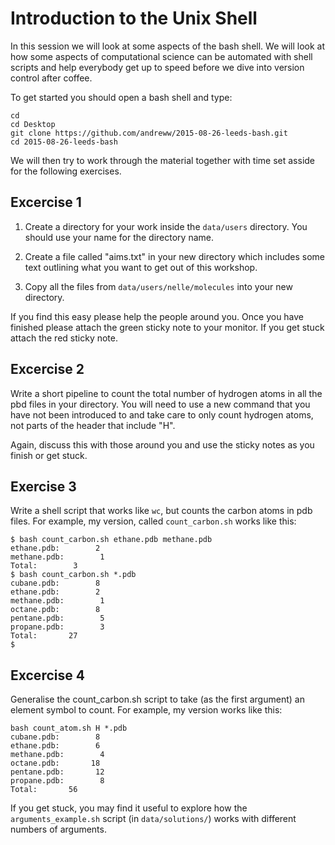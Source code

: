 # Introduction to the Unix Shell

In this session we will look at some aspects
of the bash shell. We will look at how some
aspects of computational science can be 
automated with shell scripts and help everybody
get up to speed before we dive into version 
control after coffee.

To get started you should open a bash shell
and type:

```
cd
cd Desktop
git clone https://github.com/andreww/2015-08-26-leeds-bash.git
cd 2015-08-26-leeds-bash
```

We will then try to work through the material
together with time set asside for the following 
exercises.

## Excercise 1

1. Create a directory for your work inside the
`data/users` directory. You should use your name
for the directory name.

2. Create a file called "aims.txt" in your new
directory which includes some text outlining 
what you want to get out of this workshop.

3. Copy all the files from `data/users/nelle/molecules`
into your new directory.

If you find this easy please help the people around
you. Once you have finished please attach the 
green sticky note to your monitor. If you get stuck 
attach the red sticky note.

## Excercise 2

Write a short pipeline to count the total number
of hydrogen atoms in all the pbd files in your
directory. You will need to use a new command 
that you have not been introduced to and take 
care to only count hydrogen atoms, not parts 
of the header that include "H".

Again, discuss this with those around you and
use the sticky notes as you finish or get
stuck.

## Exercise 3

Write a shell script that works like `wc`, 
but counts the carbon atoms in pdb files. 
For example, my version, called `count_carbon.sh`
works like this:

```
$ bash count_carbon.sh ethane.pdb methane.pdb
ethane.pdb:        2
methane.pdb:        1
Total:        3
$ bash count_carbon.sh *.pdb
cubane.pdb:        8
ethane.pdb:        2
methane.pdb:        1
octane.pdb:        8
pentane.pdb:        5
propane.pdb:        3
Total:       27
$
```

## Excercise 4

Generalise the count_carbon.sh script to take
(as the first argument) an element symbol to 
count. For example, my version works like this:

```
bash count_atom.sh H *.pdb
cubane.pdb:        8
ethane.pdb:        6
methane.pdb:        4
octane.pdb:       18
pentane.pdb:       12
propane.pdb:        8
Total:       56
```

If you get stuck, you may find it useful to 
explore how the `arguments_example.sh` 
script (in `data/solutions/`) works with different 
numbers of arguments.
